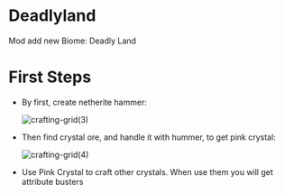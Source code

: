 # Deadlyland
Mod add new Biome: Deadly Land

# First Steps
- By first, create netherite hammer:

   ![crafting-grid(3)](https://user-images.githubusercontent.com/63113966/173037531-5aed5e7a-34a2-4fe2-ae3e-4a5cebb661c2.png)

- Then find crystal ore, and handle it with hummer, to get pink crystal:
  
  ![crafting-grid(4)](https://user-images.githubusercontent.com/63113966/173039071-7db7c842-0080-409a-bb7e-a8dbaaea914c.png)
  
- Use Pink Crystal to craft other crystals. When use them you will get attribute busters
